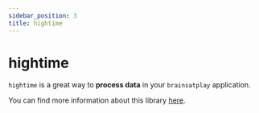 ```yaml
---
sidebar_position: 3
title: hightime
---
```


# hightime
 `hightime` is a great way to **process data** in your `brainsatplay` application.

 You can find more information about this library [here](https://github.com/brainsatplay/hightime).